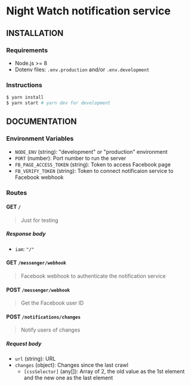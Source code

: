 # Night Watch notification service

## INSTALLATION

### Requirements

- Node.js >= 8
- Dotenv files: `.env.production` and/or `.env.development`

### Instructions

```bash
$ yarn install
$ yarn start # yarn dev for development
```

## DOCUMENTATION

### Environment Variables

- `NODE_ENV` (string): "development" or "production" environment
- `PORT` (number): Port number to run the server
- `FB_PAGE_ACCESS_TOKEN` (string): Token to access Facebook page
- `FB_VERIFY_TOKEN` (string): Token to connect notificaion service to Facebook webhook

### Routes

#### GET `/`

> Just for testing

##### Response body

- `iam`: `"/"`

#### GET `/messenger/webhook`

> Facebook webhook to authenticate the notification service

#### POST `/messenger/webhook`

> Get the Facebook user ID

#### POST `/notifications/changes`

> Notify users of changes

##### Request body

- `url` (string): URL
- `changes` (object): Changes since the last crawl
  - `[cssSelector]` (any[]): Array of 2, the old value as the 1st element and the new one as the last element
